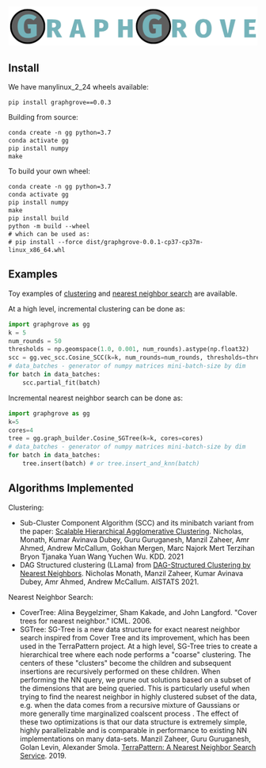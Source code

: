 ![GraphGrove Logo](logo.png)


## Install

We have manylinux_2_24 wheels available: 

```
pip install graphgrove==0.0.3
```

Building from source:

```
conda create -n gg python=3.7
conda activate gg
pip install numpy
make
```

To build your own wheel:

```
conda create -n gg python=3.7
conda activate gg
pip install numpy
make
pip install build
python -m build --wheel
# which can be used as:
# pip install --force dist/graphgrove-0.0.1-cp37-cp37m-linux_x86_64.whl 
```

## Examples

Toy examples of [clustering](examples/clustering.py) and [nearest neighbor search](examples/nearest_neighbor_search.py) are available. 

At a high level, incremental clustering can be done as:

```Python
import graphgrove as gg
k = 5
num_rounds = 50
thresholds = np.geomspace(1.0, 0.001, num_rounds).astype(np.float32)
scc = gg.vec_scc.Cosine_SCC(k=k, num_rounds=num_rounds, thresholds=thresholds, index_name='cosine_sgtree', cores=cores, verbosity=0)
# data_batches - generator of numpy matrices mini-batch-size by dim
for batch in data_batches:
    scc.partial_fit(batch)
```

Incremental nearest neighbor search can be done as:
```Python
import graphgrove as gg
k=5
cores=4
tree = gg.graph_builder.Cosine_SGTree(k=k, cores=cores)
# data_batches - generator of numpy matrices mini-batch-size by dim
for batch in data_batches:
    tree.insert(batch) # or tree.insert_and_knn(batch) 
```

## Algorithms Implemented

Clustering:
* Sub-Cluster Component Algorithm (SCC) and its minibatch variant from the paper: [Scalable Hierarchical Agglomerative Clustering](https://dl.acm.org/doi/10.1145/3447548.3467404). Nicholas, Monath, Kumar Avinava Dubey, Guru Guruganesh, Manzil Zaheer, Amr Ahmed, Andrew McCallum, Gokhan Mergen, Marc Najork Mert Terzihan Bryon Tjanaka Yuan Wang Yuchen Wu. KDD. 2021
* DAG Structured clustering (LLama) from [DAG-Structured Clustering by Nearest Neighbors](https://proceedings.mlr.press/v130/monath21a). Nicholas Monath, Manzil Zaheer, Kumar Avinava Dubey, Amr Ahmed, Andrew McCallum. AISTATS 2021.


Nearest Neighbor Search:
* CoverTree: Alina Beygelzimer, Sham Kakade, and John Langford. "Cover trees for nearest neighbor."  ICML. 2006.
* SGTree: SG-Tree is a new data structure for exact nearest neighbor search inspired from Cover Tree and its improvement, which has been used in the TerraPattern project. At a high level, SG-Tree tries to create a hierarchical tree where each node performs a "coarse" clustering. The centers of these "clusters" become the children and subsequent insertions are recursively performed on these children. When performing the NN query, we prune out solutions based on a subset of the dimensions that are being queried. This is particularly useful when trying to find the nearest neighbor in highly clustered subset of the data, e.g. when the data comes from a recursive mixture of Gaussians or more generally time marginalized coalscent process . The effect of these two optimizations is that our data structure is extremely simple, highly parallelizable and is comparable in performance to existing NN implementations on many data-sets. Manzil Zaheer, Guru Guruganesh, Golan Levin, Alexander Smola. [TerraPattern: A Nearest Neighbor Search Service](http://manzil.ml/res/Papers/2019_sgtree.pdf). 2019.
